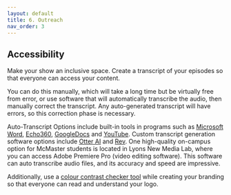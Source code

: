 ```yaml
---
layout: default
title: 6. Outreach
nav_order: 3
---
```

## Accessibility

Make your show an inclusive space. Create a transcript of your episodes so that everyone can access your content. 

You can do this manually, which will take a long time but be virtually free from error, or use software that will automatically transcribe the audio, then manually correct the transcript. Any auto-generated transcript will have errors, so this correction phase is necessary. 

Auto-Transcript Options include built-in tools in programs such as [Microsoft Word](https://shorturl.at/clqwC), [Echo360](https://echo360.ca/), [GoogleDocs](https://www.theverge.com/21368867/transcription-google-docs-live-transcribe-how-to-zoom) and [YouTube](https://www.youtube.com/).
Custom transcript generation software options include [Otter AI](https://otter.ai/) and [Rev](https://www.rev.com/). 
One high-quality on-campus option for McMaster students is located in Lyons New Media Lab, where you can access Adobe Premiere Pro (video editing software). This software can auto transcribe audio files, and its accuracy and speed are impressive. 

Additionally, use a [colour contrast checker tool](https://webaim.org/resources/contrastchecker/) while creating your branding so that everyone can read and understand your logo. 

